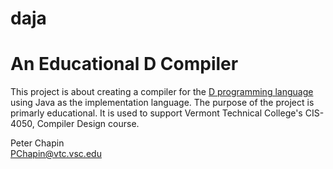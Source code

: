 # daja
An Educational D Compiler
=========================

This project is about creating a compiler for the [D programming language](http://dlang.org/)
using Java as the implementation language. The purpose of the project is primarly educational.
It is used to support Vermont Technical College's CIS-4050, Compiler Design course.

Peter Chapin  
PChapin@vtc.vsc.edu  

